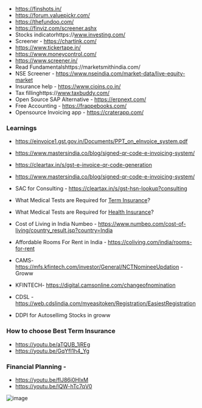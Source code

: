 - https://finshots.in/
- https://forum.valuepickr.com/
- https://thefundoo.com/
- https://finviz.com/screener.ashx
- Stocks indicatorhttps://www.investing.com/
- Screener - https://chartink.com/
- https://www.tickertape.in/
- https://www.moneycontrol.com/
- https://www.screener.in/
- Read Fundamentalshttps://marketsmithindia.com/
- NSE Screener - https://www.nseindia.com/market-data/live-equity-market
- Insurance help - https://www.cioins.co.in/
- Tax fillinghttps://www.taxbuddy.com/
- Open Source SAP Alternative - https://erpnext.com/
- Free Accounting  - https://frappebooks.com/
- Opensource Invoicing app - https://craterapp.com/

### Learnings
- https://einvoice1.gst.gov.in/Documents/PPT_on_eInvoice_system.pdf
- https://www.mastersindia.co/blog/signed-qr-code-e-invoicing-system/
- https://cleartax.in/s/gst-e-invoice-qr-code-generation
- https://www.mastersindia.co/blog/signed-qr-code-e-invoicing-system/

- SAC for Consulting - https://cleartax.in/s/gst-hsn-lookup?consulting


- What Medical Tests are Required for [Term Insurance](https://www.policybazaar.com/term-insurance/articles/list-of-medical-tests-required-for-term-insurance/)?
- What Medical Tests are Required for [Health Insurance](https://www.hdfcergo.com/blogs/health-insurance/pre-medical-tests-in-health-insurance)?

- Cost of Living in India Numbeo - https://www.numbeo.com/cost-of-living/country_result.jsp?country=India
- Affordable Rooms For Rent in India - https://coliving.com/india/rooms-for-rent

- CAMS- https://mfs.kfintech.com/investor/General/NCTNomineeUpdation - Groww
- KFINTECH- https://digital.camsonline.com/changeofnomination
- CDSL - https://web.cdslindia.com/myeasitoken/Registration/EasiestRegistration
- DDPI for Autosellimg Stocks in groww


### How to choose Best Term Insurance
- https://youtu.be/aTQUB_1jREg
- https://youtu.be/GqYfI1h4_Yg

### Financial Planning - 
- https://youtu.be/fIJ86j0HIxM
- https://youtu.be/lQW-hTc7qV0

![image](https://github.com/ddm21/linkyard/assets/98445934/c6f9f16e-ae6f-4f60-ac83-a95c408b3ec9)
